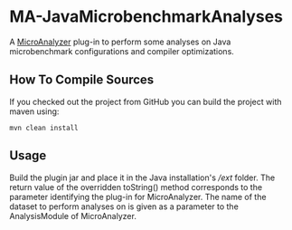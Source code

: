 # MA-JavaMicrobenchmarkAnalyses

A [MicroAnalyzer](https://github.com/joelBIT/MicroAnalyzer) plug-in to perform some analyses on Java microbenchmark configurations and compiler optimizations.

## How To Compile Sources

If you checked out the project from GitHub you can build the project with maven using:

```
mvn clean install
```

## Usage
Build the plugin jar and place it in the Java installation's */ext* folder. The return value of the overridden toString() method
corresponds to the parameter identifying the plug-in for MicroAnalyzer. The name of the dataset to perform analyses on is given
as a parameter to the AnalysisModule of MicroAnalyzer.
